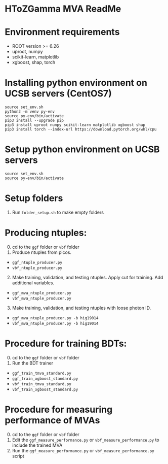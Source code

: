 # HToZGamma MVA ReadMe

# Environment requirements
- ROOT version >= 6.26
- uproot, numpy
- scikit-learn, matplotlib
- xgboost, shap, torch

# Installing python environment on UCSB servers (CentOS7)
```
source set_env.sh
python3 -m venv py-env
source py-env/bin/activate
pip3 install --upgrade pip
pip3 install uproot numpy scikit-learn matplotlib xgboost shap 
pip3 install torch --index-url https://download.pytorch.org/whl/cpu
```

# Setup python environment on UCSB servers
```
source set_env.sh
source py-env/bin/activate
```

# Setup folders
1. Run `folder_setup.sh` to make empty folders

# Producing ntuples:
0. cd to the `ggf` folder or `vbf` folder
1. Produce ntuples from picos. 
  - `ggf_ntuple_producer.py`
  - `vbf_ntuple_producer.py`
2. Make training, validation, and testing ntuples. Apply cut for training. Add additional variables.
  - `ggf_mva_ntuple_producer.py`
  - `vbf_mva_ntuple_producer.py`
3. Make training, validation, and testing ntuples with loose photon ID.
  - `ggf_mva_ntuple_producer.py -b hig19014`
  - `vbf_mva_ntuple_producer.py -b hig19014`

# Procedure for training BDTs:
0. cd to the `ggf` folder or `vbf` folder
1. Run the BDT trainer
 - `ggf_train_tmva_standard.py`
 - `ggf_train_xgboost_standard.py`
 - `vbf_train_tmva_standard.py`
 - `vbf_train_xgboost_standard.py`

# Procedure for measuring performance of MVAs
0. cd to the `ggf` folder or `vbf` folder
1. Edit the `ggf_measure_performance.py` or `vbf_measure_performance.py` to include the trained MVA
2. Run the `ggf_measure_performance.py` or `vbf_measure_performance.py` script
